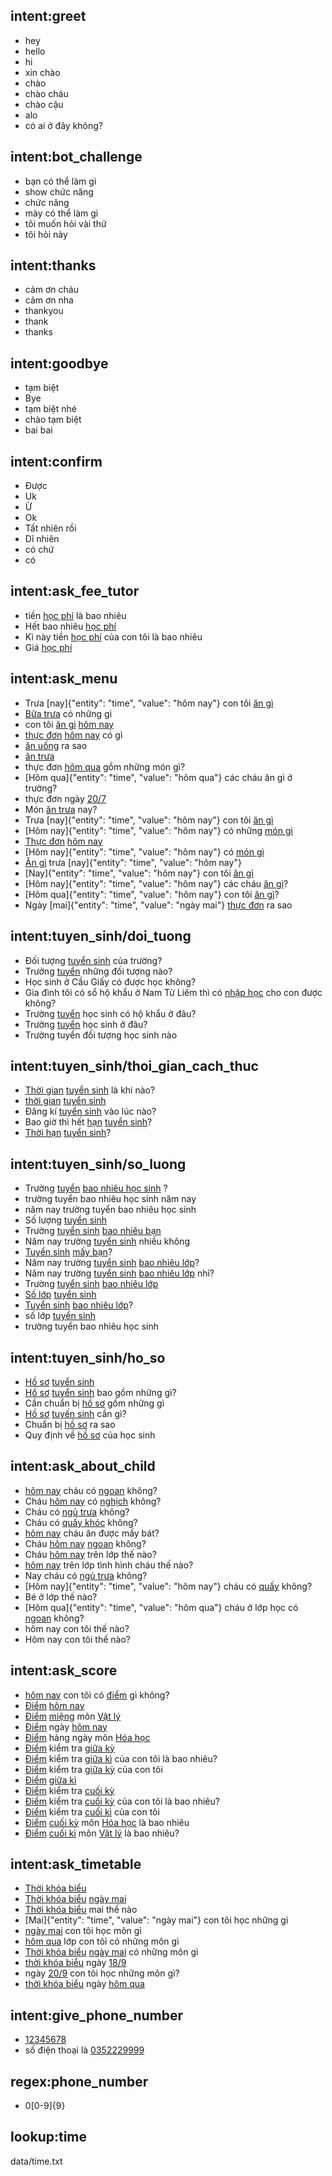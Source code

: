 ## intent:greet
- hey
- hello
- hi
- xin chào
- chào
- chào cháu
- chào cậu
- alo
- có ai ở đây không?

## intent:bot_challenge
- bạn có thể làm gì
- show chức năng
- chức năng
- mày có thể làm gì
- tôi muốn hỏi vài thứ
- tôi hỏi này

## intent:thanks
- cảm ơn cháu
- cảm ơn nha
- thankyou
- thank
- thanks

## intent:goodbye
- tạm biệt
- Bye
- tạm biệt nhé
- chào tạm biệt
- bai bai

## intent:confirm
- Được
- Uk
- Ừ
- Ok
- Tất nhiên rồi
- Dĩ nhiên
- có chứ
- có

## intent:ask_fee_tutor
- tiền [học phí](fee_tutor) là bao nhiêu
- Hết bao nhiêu [học phí](fee_tutor)
- Kì này tiền [học phí](fee_tutor) của con tôi là bao nhiêu
- Giá [học phí](fee_tutor)

## intent:ask_menu
- Trưa [nay]{"entity": "time", "value": "hôm nay"}
 con tôi [ăn gì](menu)
- [Bữa trưa](menu) có những gì
- con tôi [ăn gì](menu) [hôm nay](time)
- [thực đơn](menu) [hôm nay](time) có gì
- [ăn uống](menu) ra sao
- [ăn trưa](menu)
- thực đơn [hôm qua](time) gồm những món gì?
- [Hôm qua]{"entity": "time", "value": "hôm qua"} các cháu ăn gì ở trường?
- thực đơn ngày [20/7](time)
- Món [ăn trưa](menu) nay?
- Trưa [nay]{"entity": "time", "value": "hôm nay"} con tôi [ăn gì](menu)
- [Hôm nay]{"entity": "time", "value": "hôm nay"} có những [món gì](menu)
- [Thực đơn](menu) [hôm nay](time)
- [Hôm nay]{"entity": "time", "value": "hôm nay"} có [món gì](menu)
- [Ăn gì](menu) trưa [nay]{"entity": "time", "value": "hôm nay"}
- [Nay]{"entity": "time", "value": "hôm nay"} con tôi [ăn gì](menu)
- [Hôm nay]{"entity": "time", "value": "hôm nay"} các cháu [ăn gì](menu)?
- [Hôm qua]{"entity": "time", "value": "hôm nay"} con tôi [ăn gì](menu)?
- Ngày [mai]{"entity": "time", "value": "ngày mai"} [thực đơn](menu) ra sao

## intent:tuyen_sinh/doi_tuong
- Đối tượng [tuyển sinh](tuyen_sinh) của trường?
- Trưởng [tuyển](tuyen_sinh) những đối tượng nào?
- Học sinh ở Cầu Giấy có được học không?
- Gia đình tôi có sổ hộ khẩu ở Nam Từ Liêm thì có [nhập học](tuyen_sinh) cho con được không?
- Trường [tuyển](tuyen_sinh) học sinh có hộ khẩu ở đâu?
- Trường [tuyển](tuyen_sinh) học sinh ở đâu?
- Trường tuyển đối tượng học sinh nào

## intent:tuyen_sinh/thoi_gian_cach_thuc
- [Thời gian](duration) [tuyển sinh](students_number) là khi nào?
- [thời gian](duration) [tuyển sinh](students_number)
- Đăng kí [tuyển sinh](students_number) vào lúc nào?
- Bao giờ thì hết [hạn](duration) [tuyển sinh](students_number)?
- [Thời hạn](duration) [tuyển sinh](students_number)?

## intent:tuyen_sinh/so_luong
- Trường [tuyển](tuyen_sinh) [bao nhiêu học sinh](students_number) ?
- trường tuyển bao nhiêu học sinh năm nay
- năm nay trường tuyển bao nhiêu học sinh
- Số lượng [tuyển sinh](tuyen_sinh)
- Trường [tuyển sinh](tuyen_sinh) [bao nhiêu bạn](students_number)
- Năm nay trường [tuyển sinh](tuyen_sinh) nhiều không
- [Tuyển sinh](tuyen_sinh) [mấy bạn](students_number)?
- Năm nay trường [tuyển sinh](tuyen_sinh) [bao nhiêu lớp](classes_number)?
- Năm nay trường [tuyển sinh](tuyen_sinh) [bao nhiêu lớp](classes_number) nhỉ?
- Trường [tuyển sinh](tuyen_sinh) [bao nhiêu lớp](classes_number)
- [Số lớp](classes_number) [tuyển sinh](tuyen_sinh)
- [Tuyển sinh](tuyen_sinh) [bao nhiêu lớp](classes_number)?
- số lớp [tuyển sinh](tuyen_sinh)
- trường tuyển bao nhiêu học sinh

## intent:tuyen_sinh/ho_so
- [Hồ sơ](ho_so) [tuyển sinh](tuyen_sinh)
- [Hồ sơ](ho_so) [tuyển sinh](tuyen_sinh) bao gồm những gì?
- Cần chuẩn bị [hồ sơ](ho_so) gồm những gì
- [Hồ sơ](ho_so) [tuyến sinh](tuyen_sinh) cần gì?
- Chuẩn bị [hồ sơ](ho_so) ra sao
- Quy định về [hồ sơ](ho_so) của học sinh

## intent:ask_about_child
- [hôm nay](time) cháu có [ngoan](attitude) không?
- Cháu [hôm nay](time) có [nghịch](attitude) không?
- Cháu có [ngủ trưa](attitude) không?
- Cháu có [quấy khóc](attitude) không?
- [hôm nay](time) cháu ăn được mấy bát?
- Cháu [hôm nay](time) [ngoan](attitude) không?
- Cháu [hôm nay](time) trên lớp thế nào?
- [hôm nay](time) trên lớp tình hình cháu thế nào?
- Nay cháu có [ngủ trưa](attitude) không?
- [Hôm nay]{"entity": "time", "value": "hôm nay"} cháu có [quấy](attitude) không?
- Bé ở lớp thế nào?
- [Hôm qua]{"entity": "time", "value": "hôm qua"} cháu ở lớp học có [ngoan](attitude) không?
- hôm nay con tôi thế nào?
- Hôm nay con tôi thế nào?

## intent:ask_score
- [hôm nay](time) con tôi có [điểm](score) gì không?
- [Điểm](score) [hôm nay](time) 
- [Điểm](score) [miệng](daily_score) môn [Vật lý](subject)
- [Điểm](score) ngày [hôm nay](time)
- [Điểm](score) hàng ngày môn [Hóa học](subject)
- [Điểm](score) kiểm tra [giữa kỳ](mid_score)
- [Điểm](score) kiểm tra [giữa kì](mid_score) của con tôi là bao nhiêu?
- [Điểm](score) kiểm tra [giữa kỳ](mid_score) của con tôi
- [Điểm](score) [giữa kì](mid_score)
- [Điểm](score) kiểm tra [cuối kỳ](end_score)
- [Điểm](score) kiểm tra [cuối kỳ](end_score) của con tôi là bao nhiêu?
- [Điểm](score) kiểm tra [cuối kì](end_score) của con tôi
- [Điểm](score) [cuối kỳ](end_score) môn [Hóa học](subject) là bao nhiêu
- [Điểm](score) [cuối kì](end_score) môn [Vật lý](subject) là bao nhiêu?

## intent:ask_timetable
- [Thời khóa biểu](timetable)
- [Thời khóa biểu](timetable) [ngày mai](time)
- [Thời khóa biểu](timetable) mai thế nào
- [Mai]{"entity": "time", "value": "ngày mai"} con tôi học những gì
- [ngày mai](time) con tôi học môn gì
- [hôm qua](time) lớp con tôi có những môn gì
- [Thời khóa biểu](timetable) [ngày mai](time) có những môn gì
- [thời khóa biểu](timetable) ngày [18/9](time)
- ngày [20/9](time) con tôi học những môn gì?
- [thời khóa biểu](timetable) ngày [hôm qua](time)

## intent:give_phone_number
- [12345678](phone_number)
- số điện thoại là [0352229999](phone_number)

## regex:phone_number
- 0[0-9]{9}

## lookup:time
data/time.txt